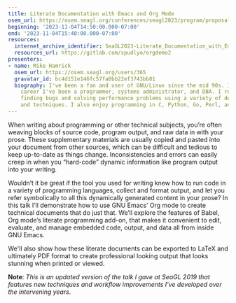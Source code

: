 ```yaml
---
title: Literate Documentation with Emacs and Org Mode
osem_url: https://osem.seagl.org/conferences/seagl2023/program/proposals/952
beginning: '2023-11-04T14:50:00.000-07:00'
end: '2023-11-04T15:40:00.000-07:00'
resources:
  internet_archive_identifier: SeaGL2023-Literate_Documentation_with_Emacs_and_Org_Mode
  resources_url: https://gitlab.com/spudlyo/orgdemo2
presenters:
- name: Mike Hamrick
  osem_url: https://osem.seagl.org/users/365
  gravatar_id: bc4d151e146fc57fa0bb22ef3743bb81
  biography: I've been a fan and user of GNU/Linux since the mid 90s. In my professional
    career I've been a programmer, systems administrator, and DBA. I really enjoy
    finding bugs and solving performance problems using a variety of debugging tools
    and techniques. I also enjoy programming in C, Python, Go, Perl, and Elisp.
---
```


When writing about programming or other technical subjects, you’re often weaving blocks of source code, program output, and raw data in with your prose. These supplementary materials are usually copied and pasted into your document from other sources, which can be difficult and tedious to keep up-to-date as things change. Inconsistencies and errors can easily creep in when you “hard-code” dynamic information like program output into your writing.

Wouldn’t it be great if the tool you used for writing knew how to run code in a variety of programming languages, collect and format output, and let you refer symbolically to all this dynamically generated content in your prose? In this talk I’ll demonstrate how to use GNU Emacs’ Org mode to create technical documents that do just that. We’ll explore the features of Babel, Org mode’s literate programming add-on, that makes it convenient to edit, evaluate, and manage embedded code, output, and data all from inside GNU Emacs.

We'll also show how these literate documents can be exported to LaTeX and ultimately PDF format to create professional looking output that looks stunning when printed or viewed.

**Note**: _This is an updated version of the talk I gave at SeaGL 2019 that features new techniques and workflow improvements I've developed over the intervening years_.
